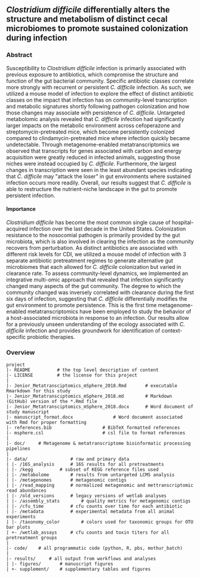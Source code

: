 
## *Clostridium difficile* differentially alters the structure and metabolism of distinct cecal microbiomes to promote sustained colonization during infection

### Abstract

Susceptibility to *Clostridium difficile* infection is primarily associated with previous exposure to antibiotics, which compromise the structure and function of the gut bacterial community. Specific antibiotic classes correlate more strongly with recurrent or persistent *C. difficile* infection. As such, we utilized a mouse model of infection to explore the effect of distinct antibiotic classes on the impact that infection has on community-level transcription and metabolic signatures shortly following pathogen colonization and how those changes may associate with persistence of *C. difficile*. Untargeted metabolomic analysis revealed that *C. difficile* infection had significantly larger impacts on the metabolic environment across cefoperazone and streptomycin-pretreated mice, which become persistently colonized compared to clindamycin-pretreated mice where infection quickly became undetectable. Through metagenome-enabled metatranscriptomics we observed that transcripts for genes associated with carbon and energy acquisition were greatly reduced in infected animals, suggesting those niches were instead occupied by *C. difficile*. Furthermore, the largest changes in transcription were seen in the least abundant species indicating that *C. difficile* may "attack the loser" in gut environments where sustained infection occurs more readily. Overall, our results suggest that *C. difficile* is able to restructure the nutrient-niche landscape in the gut to promote persistent infection.

#### Importance

*Clostridium difficile* has become the most common single cause of hospital-acquired infection over the last decade in the United States. Colonization resistance to the nosocomial pathogen is primarily provided by the gut microbiota, which is also involved in clearing the infection as the community recovers from perturbation. As distinct antibiotics are associated with different risk levels for CDI, we utilized a mouse model of infection with 3 separate antibiotic pretreatment regimes to generate alternative gut microbiomes that each allowed for *C. difficile* colonization but varied in clearance rate. To assess community-level dynamics, we implemented an integrative multi-omic approach that revealed that infection significantly changed many aspects of the gut community. The degree to which the community changed was inversely correlated with clearance during the first six days of infection, suggesting that *C. difficile* differentially modifies the gut environment to promote persistence. This is the first time metagenome-enabled metatranscriptomics have been employed to study the behavior of a host-associated microbiota in response to an infection. Our results allow for a previously unseen understanding of the ecology associated with *C. difficile* infection and provides groundwork for identification of context-specific probiotic therapies.


### Overview

	project
	|- README          # the top level description of content
	|- LICENSE         # the license for this project
	|
	|- Jenior_Metatransciptomics_mSphere_2018.Rmd		# executable Rmarkdown for this study
	|- Jenior_Metatransciptomics_mSphere_2018.md		# Markdown (GitHub) version of the *.Rmd file
	|- Jenior_Metatransciptomics_mSphere_2018.docx		# Word document of study manuscript
	|- manuscript_format.docx				# Word document associated with Rmd for proper formatting
	|- references.bib					# BibTeX formatted references
	|- msphere.csl						# csl file to format references
	|
	|- doc/		# Metagenome & metatranscriptome bioinformatic processing pipelines
	|
	|- data/          		# raw and primary data
	| |- /16S_analysis		# 16S results for all pretreatments
	| |- /kegg			# subset of KEGG reference files used
	| |- /metabolome		# results from untargeted LCMS analysis
	| |- /metagenomes		# metagenomic contigs
	| |- /read_mapping		# normalized metagenomic and mettranscriptomic read abundances
	| |- /old_versions		# legacy versions of wetlab analyses
	| |- /assembly_stats		# quality metrics for metagenomic contigs
	| |- /cfu_time			# cfu counts over time for each antibiotic
	| |- /metadata			# experimental metadata from all animal experiments
	| |- /taxonomy_color		# colors used for taxonomic groups for OTU bar plots
	| +- /wetlab_assays		# cfu counts and toxin titers for all pretreatment groups
	|
	|- code/	# all programmatic code (python, R, pbs, mothur_batch)
	|
	|- results/		# all output from workflows and analyses
	| |- figures/		# manuscript figures
	| +- supplement/	# supplementary tables and figures

